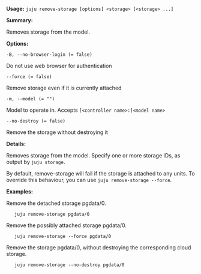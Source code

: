 **Usage:** `juju remove-storage [options] <storage> [<storage> ...]`

**Summary:**

Removes storage from the model.

**Options:**

`-B, --no-browser-login (= false)`

Do not use web browser for authentication

`--force (= false)`

Remove storage even if it is currently attached

`-m, --model (= "")`

Model to operate in. Accepts `[<controller name>:]<model name>`

`--no-destroy (= false)`

Remove the storage without destroying it

**Details:**

Removes storage from the model. Specify one or more storage IDs, as output by `juju storage`.

By default, remove-storage will fail if the storage is attached to any units. To override this behaviour, you can use `juju remove-storage --force`.

**Examples:**

Remove the detached storage pgdata/0.

`   juju remove-storage pgdata/0`

Remove the possibly attached storage pgdata/0.

`   juju remove-storage --force pgdata/0`

Remove the storage pgdata/0, without destroying the corresponding cloud storage.

`   juju remove-storage --no-destroy pgdata/0`
